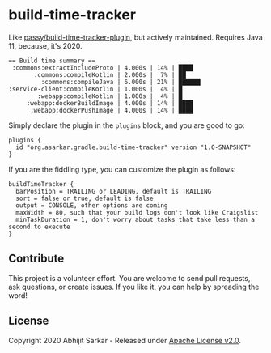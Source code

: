 # build-time-tracker

Like [passy/build-time-tracker-plugin](https://github.com/passy/build-time-tracker-plugin), but actively maintained.
Requires Java 11, because, it's 2020.

```
== Build time summary ==
 :commons:extractIncludeProto | 4.000s | 14% | ████
       :commons:compileKotlin | 2.000s |  7% | ██
         :commons:compileJava | 6.000s | 21% | ██████
:service-client:compileKotlin | 1.000s |  4% | █
        :webapp:compileKotlin | 1.000s |  4% | █
     :webapp:dockerBuildImage | 4.000s | 14% | ████
      :webapp:dockerPushImage | 4.000s | 14% | ████
```

Simply declare the plugin in the `plugins` block, and you are good to go:
```
plugins {
  id "org.asarkar.gradle.build-time-tracker" version "1.0-SNAPSHOT"
}
```

If you are the fiddling type, you can customize the plugin as follows:

```
buildTimeTracker {
  barPosition = TRAILING or LEADING, default is TRAILING
  sort = false or true, default is false
  output = CONSOLE, other options are coming
  maxWidth = 80, such that your build logs don't look like Craigslist
  minTaskDuration = 1, don't worry about tasks that take less than a second to execute
}
```

## Contribute

This project is a volunteer effort. You are welcome to send pull requests, ask questions, or create issues.
If you like it, you can help by spreading the word!

## License

Copyright 2020 Abhijit Sarkar - Released under [Apache License v2.0](LICENSE).
